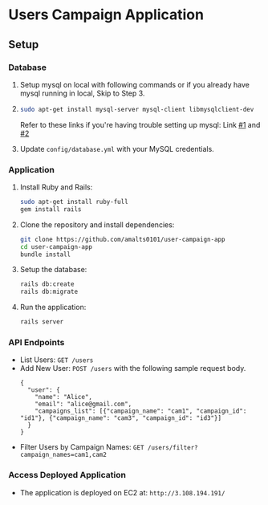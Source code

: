 # Users Campaign Application

## Setup

### Database
1. Setup mysql on local with following commands or if you already have mysql running in local, Skip to Step 3.
2. ```bash
   sudo apt-get install mysql-server mysql-client libmysqlclient-dev
   ```
   Refer to these links if you're having trouble setting up mysql: Link <a href="https://www.atlantic.net/dedicated-server-hosting/using-mysql-with-ruby-on-rails-app-on-ubuntu-22-04/">#1</a> and <a href="https://www.digitalocean.com/community/tutorials/how-to-use-mysql-with-your-ruby-on-rails-application-on-ubuntu-14-04">#2</a>

3. Update `config/database.yml` with your MySQL credentials.

### Application
1. Install Ruby and Rails:
    ```bash
    sudo apt-get install ruby-full
    gem install rails
    ```

2. Clone the repository and install dependencies:
    ```bash
    git clone https://github.com/amalts0101/user-campaign-app
    cd user-campaign-app
    bundle install
    ```

3. Setup the database:
    ```bash
    rails db:create
    rails db:migrate
    ```

4. Run the application:
    ```bash
    rails server
    ```

### API Endpoints

- List Users: `GET /users`
- Add New User: `POST /users` with the following sample request body.
  ```
  {
    "user": {
      "name": "Alice",
      "email": "alice@gmail.com",
      "campaigns_list": [{"campaign_name": "cam1", "campaign_id": "id1"}, {"campaign_name": "cam3", "campaign_id": "id3"}]
    }
  }
  ```
- Filter Users by Campaign Names: `GET /users/filter?campaign_names=cam1,cam2`

### Access Deployed Application
- The application is deployed on EC2 at: `http://3.108.194.191/`

